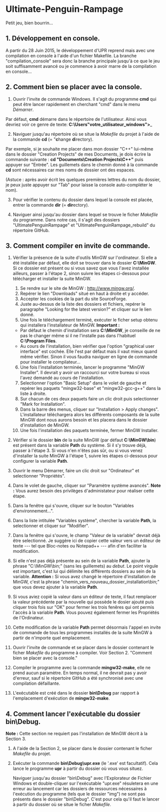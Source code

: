 # Ultimate-Penguin-Rampage

Petit jeu, bien bourrin...

## 1. Développement en console.

A partir du 28 Juin 2015, le développement d'UPR reprend mais avec une compilation en console à l'aide d'un fichier Makefile. La branche "compilation_console" sera donc la branche principale jusqu'à ce que le jeu soit suffisamment avancé ou je commence à avoir marre de la compilation en console...

## 2. Comment bien se placer avec la console.

1. Ouvrir l'invite de commande Windows. Il s'agit du programme __cmd__ qui peut être lancer rapidement en cherchant "cmd" dans le menu _Démarrer_.

  Par défaut, __cmd__ démarre dans le répertoire de l'utilisateur. Ainsi vous devriez voir ce genre de texte:
  __C:\Users\"votre_utilisateur_windows">___
	
2. Naviguer jusqu'au répertoire où se situe la _Makefile_ du projet à l'aide de la commande __cd__ (= "**c**hange **d**irectory).
  
  Par exemple, si je souhaite me placer dans mon dossier "C++" lui-même dans le dossier "Creation Projects" de mes Documents, je dois écrire la commande suivante :  __cd "Documents\Creation Projects\C++"__ puis appuyer sur "Entrée". Les guillemets dans le chemin donné à la commande __cd__ sont nécessaires car mes noms de dossier ont des espaces.

  (Astuce : après avoir écrit les quelques premières lettres du nom du dossier, je peux juste appuyer sur "Tab" pour laisse la console auto-compléter le nom).
  
3. Pour vérifier le contenu du dossier dans lequel la console est placée, entrer la commande __dir__ (= **dir**ectory).

4. Naviguer ainsi jusqu'au dossier dans lequel se trouve le ficher _Makefile_ du programme. Dans notre cas, il s'agit des dossiers "UltimatePenguinRampage" et "UltimatePenguinRampage_rebuild" du répertoire GitHub.

## 3. Comment compiler en invite de commande.

1. Vérifier la présence de la suite d'outils MinGW sur l'ordinateur. Si elle a été installée par défaut, elle doit se trouver dans le dossier __C:\MinGW__. Si ce dossier est présent ou si vous savez que vous l'avez installée ailleurs, passer à l'étape 2, sinon suivre les étapes ci-dessous pour télécharger et installer la suite MinGW.
    1. Se rendre sur le site de MinGW : http://www.mingw.org/.
    2. Repérer le lien "Downloads" situé en haut à droite et y accéder.
    3. Accepter les cookies de la part du site SourceForge.
    4. Juste au-dessus de la liste des dossiers et fichiers, repérer le paragraphe "Looking for the latest version?" et cliquer sur le lien donné.
    5. Une fois le téléchargement terminé, exécuter le ficher setup obtenu qui installera l'installateur de MinGW. __Important :__
      - Par défaut le chemin d'installation sera __C:\MinGW__, je conseille de ne pas le changer même si il ne l'installe pas dans l'habituel __C:\Program Files__.
      - Au cours de l'installation, bien vérifier que l'option "graphical user interface" est cochée. Elle l'est par défaut mais il vaut mieux quand même vérifier. Sinon il vous faudra naviguer en ligne de commande pour installer le compilateur...
    6. Une fois l'installation terminée, lancer le programme "MinGW Installer". Il devrait y avoir un raccourci sur votre bureau si vous l'avez demandé au cours de l'installation.
    7. Selectionner l'option "Basic Setup" dans le volet de gauche et repérer les paquets "mingw32-base" et "mingw32-gcc-g++" dans la liste à droite.
    8. Sur chacun de ces deux paquets faire un clic droit puis selectionner "Mark for Installation".
    9. Dans la barre des menus, cliquer sur "Installation > Apply changes". L'installateur téléchargera alors les différents composants de la suite MinGW dont nous aurons besoin et les placera dans le dossier d'installation de MinGW.
    10. Une fois l'installation des paquets terminée, fermer MinGW Installer.

2. Vérifier si le dossier __bin__ de la suite MinGW (par défaut __C:\MinGW\bin__) est présent dans la variable __Path__ du système. Si il s'y trouve déjà, passer à l'étape 3. Si vous n'en n'êtes pas sûr, ou si vous venez d'installer la suite MinGW à l'étape 1, suivre les étapes ci-dessous pour configurer la variable __Path__.
  1. Ouvrir le menu Démarrer, faire un clic droit sur "Ordinateur" et selectionner "Propriétés".
  2. Dans le volet de gauche, cliquer sur "Paramètre système avancés". __Note :__ Vous aurez besoin des privilèges d'administateur pour réaliser cette étape.
  3. Dans la fenêtre qui s'ouvre, cliquer sur le bouton "Variables d'environnement...".
  4. Dans la liste intitulée "Variables système", chercher la variable __Path__, la selectionner et cliquer sur "Modifier".
  5. Dans la fenêtre qui s'ouvre, le champ "Valeur de la variable" devrait déjà être selectionné. Je suggère ici de copier cette valeur vers un éditeur de texte --- tel que Bloc-notes ou Notepad++ --- afin d'en faciliter la modification.
  6. Si elle n'est pas déjà présente au sein de la variable __Path__, ajouter la phrase "C:\MinGW\bin;" (sans les guillemets) au _debut_. Le point virgule est important, c'est lui qui délimite les différents dossiers au sein de la variable. __Attention :__ Si vous avez changé le répertoire d'installation de MinGW, c'est la phrase "chemin_vers_nouveau_dossier_installation\bin;" que vous devez ajouter à la variable __Path__.
  7. Si vous aviez copié la valeur dans un éditeur de texte, il faut remplacer la valeur précédente par la nouvelle qui possède le dosier ajouté puis cliquer trois fois sur "OK" pour fermer les trois fenêres qui ont permis l'accès à la variable __Path__. Vous pouvez également fermer les Propriétés de l'Ordinateur.
  8. Cette modification de la variable __Path__ permet désormais l'appel en invite de commande de tous les programmes installés de la suite MinGW à partir de n'importe quel emplacement.

3. Ouvrir l'invite de commande et se placer dans le dossier contenant le ficher _Makefile_ du programme à compiler. Voir Section 2. "Comment bien se placer avec la console."

4. Compiler le programme avec la commande __mingw32-make__, elle ne prend aucun paramètre. En temps normal, il ne devrait pas y avoir d'erreur, sauf si le répertoire GitHub a été synchronisé avec une compilation défaillante.

5. L'exécutable est créé dans le dossier __bin\Debug__ par rapport à l'emplacement d'exécution de __mingw32-make__.

## 4. Comment lancer l'exécutable du dossier __bin\Debug__.

__Note :__ Cette section ne requiert pas l'installation de MinGW décrit à la Section 3.

1. A l'aide de la Section 2, se placer dans le dossier contenant le ficher _Makefile_ du projet.

2. Exécuter la commande __bin\Debug\upr.exe__ (le '.exe' est facultatif). Cela lance le programme __upr__ à partir du dossier où vous vous situez. 

	Naviguer jusqu'au dossier "bin\Debug" avec l'Explorateur de Fichier Windows et double-cliquer sur l'exécutable "upr.exe" résuletera en une erreur au lancement car les dossiers de ressources nécessaires à l'exécution du programme (tels que le dossier "img") ne sont pas présents dans le dossier "bin\Debug". C'est pour cela qu'il faut le lancer à partir du dossier où se situe le ficher _Makefile_.
